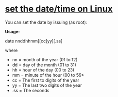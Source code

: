 # [set the date/time on Linux](http://www.go2linux.org/how-to-set-the-date-and-time-in-linux)

You can set the date by issuing (as root):

**Usage:**

date nnddhhmm[[cc]yy][.ss]

where

  * nn = month of the year (01 to 12)
  * dd = day of the month (01 to 31)
  * hh = hour of the day (00 to 23)
  * mm = minute of the hour (00 to 59>
  * cc = The first to digits of the year
  * yy = The last two digits of the year
  * .ss = The seconds
